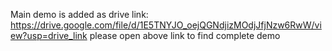 Main demo is added as drive link:
https://drive.google.com/file/d/1E5TNYJO_oejQGNdjizMOdjJfjNzw6RwW/view?usp=drive_link
please open above link to find complete demo


